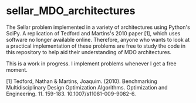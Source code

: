 # sellar_MDO_architectures
The Sellar problem implemented in a variety of architectures using Python's SciPy. A replication of Tedford and Martins's 2010 paper [1], which uses software no longer available online. Therefore, anyone who wants to look at a practical implementation of these problems are free to study the code in this repository to help aid their understanding of MDO architectures.

This is a work in progress. I implement problems whenever I get a free moment.

[1] Tedford, Nathan & Martins, Joaquim. (2010). Benchmarking Multidisciplinary Design Optimization Algorithms. Optimization and Engineering. 11. 159-183. 10.1007/s11081-009-9082-6. 
